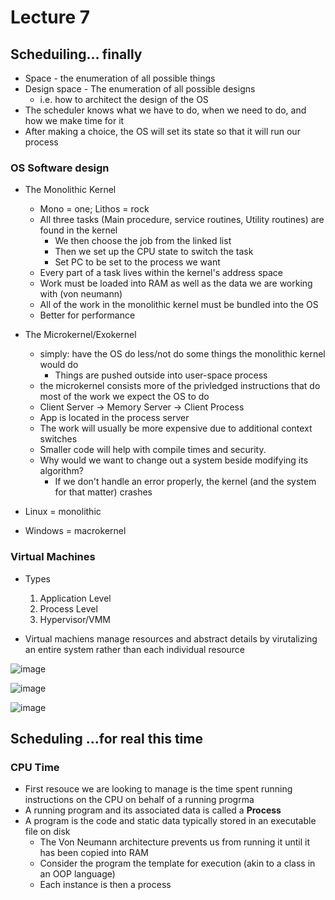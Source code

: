 # Lecture 7

## Scheduiling... finally

* Space - the enumeration of all possible things
* Design space - The enumeration of all possible designs
  * i.e. how to architect the design of the OS
* The scheduler knows what we have to do, when we need to do, and how we make time for it
* After making a choice, the OS will set its state so that it will run our process
  
 
### OS Software design

* The Monolithic Kernel
  * Mono = one; Lithos = rock
  * All three tasks (Main procedure, service routines, Utility routines) are found in the kernel
    * We then choose the job from the linked list
    * Then we set up the CPU state to switch the task
    * Set PC to be set to the process we want
  * Every part of a task lives within the kernel's address space
  * Work must be loaded into RAM as well as the data we are working with (von neumann)
  * All of the work in the monolithic kernel must be bundled into the OS
  * Better for performance
 
* The Microkernel/Exokernel
  * simply: have the OS do less/not do some things the monolithic kernel would do
    * Things are pushed outside into user-space process
  * the microkernel consists more of the privledged instructions that do most of the work we expect the OS to do
  * Client Server -> Memory Server -> Client Process
  * App is located in the process server
  * The work will usually be more expensive due to additional context switches
  * Smaller code will help with compile times and security.
  * Why would we want to change out a system beside modifying its algorithm?
    * If we don't handle an error properly, the kernel (and the system for that matter) crashes
   
* Linux = monolithic
* Windows = macrokernel 
 
### Virtual Machines

* Types
  1. Application Level
  2. Process Level
  3. Hypervisor/VMM
 
* Virtual machiens manage resources and abstract details by virutalizing an entire system rather than each individual resource

 ![image](https://github.com/Clester31/1550-notes/assets/91839534/8bb81131-711d-49f5-9489-d028e38e23c0)

 ![image](https://github.com/Clester31/1550-notes/assets/91839534/726368a6-6eac-4c63-887e-ecd29eef5a9f)

 ![image](https://github.com/Clester31/1550-notes/assets/91839534/ea807b6b-da0a-488a-8b5d-61837387790a)

## Scheduling ...for real this time

### CPU Time
* First resouce we are looking to manage is the time spent running instructions on the CPU on behalf of a running progrma
* A running program and its associated data is called a **Process**
* A program is the code and static data typically stored in an executable file on disk
  * The Von Neumann architecture prevents us from running it until it has been copied into RAM
  * Consider the program the template for execution (akin to a class in an OOP language)
  * Each instance is then a process 
